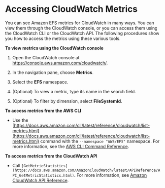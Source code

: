 # Accessing CloudWatch Metrics<a name="accessingmetrics"></a>

You can see Amazon EFS metrics for CloudWatch in many ways\. You can view them through the CloudWatch console, or you can access them using the CloudWatch CLI or the CloudWatch API\. The following procedures show you how to access the metrics using these various tools\.

**To view metrics using the CloudWatch console**

1. Open the CloudWatch console at [https://console\.aws\.amazon\.com/cloudwatch/](https://console.aws.amazon.com/cloudwatch)\.

1. In the navigation pane, choose **Metrics**\. 

1. Select the **EFS** namespace\.

1. \(Optional\) To view a metric, type its name in the search field\.

1. \(Optional\) To filter by dimension, select **FileSystemId**\.

**To access metrics from the AWS CLI**
+  Use the [https://docs.aws.amazon.com/cli/latest/reference/cloudwatch/list-metrics.html](https://docs.aws.amazon.com/cli/latest/reference/cloudwatch/list-metrics.html) command with the `--namespace "AWS/EFS"` namespace\. For more information, see the [AWS CLI Command Reference](https://docs.aws.amazon.com/cli/latest/reference/)\. 

**To access metrics from the CloudWatch API**
+  Call `[GetMetricStatistics](https://docs.aws.amazon.com/AmazonCloudWatch/latest/APIReference/API_GetMetricStatistics.html)`\. For more information, see [Amazon CloudWatch API Reference](https://docs.aws.amazon.com/AmazonCloudWatch/latest/APIReference/)\. 